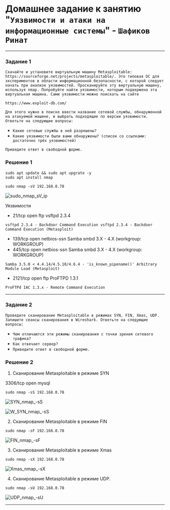 # Домашнее задание к занятию "`Уязвимости и атаки на информационные системы`" - `Шафиков Ринат`

---

### Задание 1

`Скачайте и установите виртуальную машину Metasploitable: https://sourceforge.net/projects/metasploitable/.
Это типовая ОС для экспериментов в области информационной безопасности, с которой следует начать при анализе уязвимостей.
Просканируйте эту виртуальную машину, используя nmap.
Попробуйте найти уязвимости, которым подвержена эта виртуальная машина.
Сами уязвимости можно поискать на сайте` 

```
https://www.exploit-db.com/
```

`Для этого нужно в поиске ввести название сетевой службы, обнаруженной на атакуемой машине, и выбрать подходящие по версии уязвимости.
Ответьте на следующие вопросы:`
- `Какие сетевые службы в ней разрешены?`
- `Какие уязвимости были вами обнаружены? (список со ссылками: достаточно трёх уязвимостей)`

`Приведите ответ в свободной форме.`

### Решение 1

```
sudo apt update && sudo apt upgrate -y
sudo apt install nmap
```
```
sudo nmap -sV 192.168.0.78
```

![sudo_nmap_sV_ip](img/sudo_nmap_sV_ip.png)

Уязвимости

- 21/tcp   open  ftp         vsftpd 2.3.4

`vsftpd 2.3.4 - Backdoor Command Execution
vsftpd 2.3.4 - Backdoor Command Execution (Metasploit)`

- 139/tcp  open  netbios-ssn Samba smbd 3.X - 4.X (workgroup: WORKGROUP)
- 445/tcp  open  netbios-ssn Samba smbd 3.X - 4.X (workgroup: WORKGROUP)

`Samba 3.5.0 < 4.4.14/4.5.10/4.6.4 - 'is_known_pipename()' Arbitrary Module Load (Metasploit)`

- 2121/tcp open  ftp         ProFTPD 1.3.1

`ProFTPd IAC 1.3.x - Remote Command Execution`

---

### Задание 2

`Проведите сканирование Metasploitable в режимах SYN, FIN, Xmas, UDP.
Запишите сеансы сканирования в Wireshark.
Ответьте на следующие вопросы:`

- `Чем отличаются эти режимы сканирования с точки зрения сетевого трафика?`
- `Как отвечает сервер?`
- `Приведите ответ в свободной форме.`

### Решение 2

1. Cканирование Metasploitable в режиме SYN

3306/tcp open  mysql

```
sudo nmap -sS 192.168.0.78
```
![SYN_nmap_-sS](img/SYN_nmap_-sS.png)

![W_SYN_nmap_-sS](img/W_SYN_nmap_-sS.png)

2. Cканирование Metasploitable в режиме FIN

```
sudo nmap -sF 192.168.0.78
```

![FIN_nmap_-sF](img/FIN_nmap_-sF.png)

3. Cканирование Metasploitable в режиме Xmas

```
sudo nmap -sX 192.168.0.78
```

![Xmas_nmap_-sX](img/Xmas_nmap_-sX.png)

4. Cканирование Metasploitable в режиме UDP.

```
sudo nmap -sU 192.168.0.78
```

![UDP_nmap_-sU](img/1UDP_nmap_-sU.png)














---
